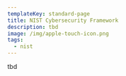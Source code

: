 ```yaml
---
templateKey: standard-page
title: NIST Cybersecurity Framework
description: tbd
image: /img/apple-touch-icon.png
tags:
  - nist
---
```

tbd